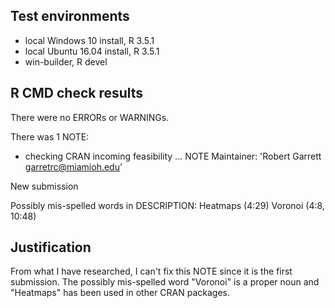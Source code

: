 ## Test environments
* local Windows 10 install, R 3.5.1
* local Ubuntu 16.04 install, R 3.5.1
* win-builder, R devel

## R CMD check results
There were no ERRORs or WARNINGs. 

There was 1 NOTE:

* checking CRAN incoming feasibility ... NOTE
Maintainer: 'Robert Garrett <garretrc@miamioh.edu>'

New submission

Possibly mis-spelled words in DESCRIPTION:
  Heatmaps (4:29)
  Voronoi (4:8, 10:48)

## Justification
From what I have researched, I can't fix this NOTE since it is the first submission.
The possibly mis-spelled word "Voronoi" is a proper noun and "Heatmaps" has been used in other CRAN packages. 
